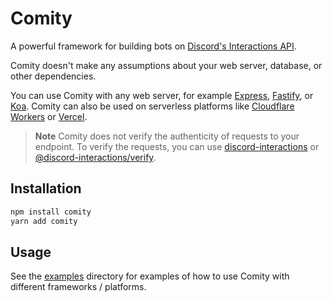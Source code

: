 # Comity

A powerful framework for building bots on [Discord's Interactions API](https://discord.com/developers/docs/interactions/).

Comity doesn't make any assumptions about your web server, database, or other dependencies.

You can use Comity with any web server, for example [Express](https://expressjs.com/), [Fastify](https://www.fastify.io/), or [Koa](https://koajs.com/). Comity can also be used on serverless platforms like [Cloudflare Workers](https://workers.cloudflare.com/) or [Vercel](https://vercel.com/).

> **Note**
> Comity does not verify the authenticity of requests to your endpoint.
> To verify the requests, you can use [discord-interactions](https://npmjs.com/package/discord-interactions) or [@discord-interactions/verify](https://npmjs.com/package/@discord-interactions/verify).

## Installation

```sh
npm install comity
yarn add comity
```

## Usage

See the [examples](./examples) directory for examples of how to use Comity with different frameworks / platforms.